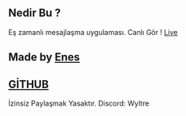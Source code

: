 
## Nedir Bu ?

Eş zamanlı mesajlaşma uygulaması.
Canlı Gör ! [Live](https://wyltre.app.tc)

## Made by [Enes](https://wyltre.app.tc)
## [GİTHUB](https://github.com/Wyltre/OnlineChat/)

İzinsiz Paylaşmak Yasaktır.
Discord: Wyltre




